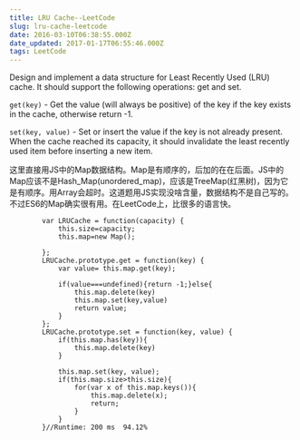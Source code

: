 ```yaml
---
title: LRU Cache--LeetCode
slug: lru-cache-leetcode
date: 2016-03-10T06:38:55.000Z
date_updated: 2017-01-17T06:55:46.000Z
tags: LeetCode
---
```


Design and implement a data structure for Least Recently Used (LRU) cache. It should support the following operations: get and set.

`get(key)` - Get the value (will always be positive) of the key if the key exists in the cache, otherwise return -1.

`set(key, value)` - Set or insert the value if the key is not already present. When the cache reached its capacity, it should invalidate the least recently used item before inserting a new item.

这里直接用JS中的Map数据结构。Map是有顺序的，后加的在在后面。JS中的Map应该不是Hash_Map(unordered_map)，应该是TreeMap(红黑树)，因为它是有顺序。用Array会超时。这道题用JS实现没啥含量，数据结构不是自己写的。不过ES6的Map确实很有用。在LeetCode上，比很多的语言快。

            var LRUCache = function(capacity) {
                this.size=capacity;
                this.map=new Map();
    
            };
            LRUCache.prototype.get = function(key) {
                var value= this.map.get(key);
    
                if(value===undefined){return -1;}else{
                    this.map.delete(key)
                    this.map.set(key,value)
                    return value;
                }
            };
            LRUCache.prototype.set = function(key, value) {
                if(this.map.has(key)){
                    this.map.delete(key)
                }
    
                this.map.set(key, value);
                if(this.map.size>this.size){
                    for(var x of this.map.keys()){
                        this.map.delete(x);
                        return;
                    }
                }
            }//Runtime: 200 ms  94.12%
    

